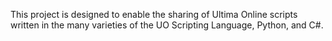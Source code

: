 This project is designed to enable the sharing of Ultima Online scripts written in the many varieties of the UO Scripting Language, Python, and C#.